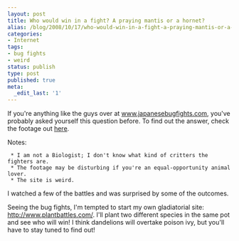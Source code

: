 ```yaml
---
layout: post
title: Who would win in a fight? A praying mantis or a hornet?
alias: /blog/2008/10/17/who-would-win-in-a-fight-a-praying-mantis-or-a-hornet/
categories:
- Internet
tags:
- bug fights
- weird
status: publish
type: post
published: true
meta:
  _edit_last: '1'
---
```

If you're anything like the guys over at <a title="Japanese Bug Fights" href="http://www.japanesebugfights.com/" target="_blank">www.japanesebugfights.com</a>, you've probably asked yourself this question before. To find out the answer, check the footage out <a title="Mantis vs Hornet" href="http://www.japanesebugfights.com/10.htm" target="_blank">here</a>.

Notes:

	 * I am not a Biologist; I don't know what kind of critters the fighters are.
	 * The footage may be disturbing if you're an equal-opportunity animal lover.
	 * The site is weird.

I watched a few of the battles and was surprised by some of the outcomes.

Seeing the bug fights, I'm tempted to start my own gladiatorial site: http://www.plantbattles.com/. I'll plant two different species in the same pot and see who will win! I think dandelions will overtake poison ivy, but you'll have to stay tuned to find out!
